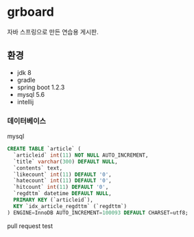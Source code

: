# grboard
자바 스프링으로 만든 연습용 게시판.

## 환경
- jdk 8
- gradle
- spring boot 1.2.3
- mysql 5.6
- intellij

### 데이터베이스
mysql

```sql
CREATE TABLE `article` (
  `articleid` int(11) NOT NULL AUTO_INCREMENT,
  `title` varchar(300) DEFAULT NULL,
  `contents` text,
  `likecount` int(11) DEFAULT '0',
  `hatecount` int(11) DEFAULT '0',
  `hitcount` int(11) DEFAULT '0',
  `regdttm` datetime DEFAULT NULL,
  PRIMARY KEY (`articleid`),
  KEY `idx_article_regdttm` (`regdttm`)
) ENGINE=InnoDB AUTO_INCREMENT=100093 DEFAULT CHARSET=utf8;
```

pull request test
